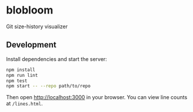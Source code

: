 # blobloom

Git size-history visualizer

## Development

Install dependencies and start the server:

```bash
npm install
npm run lint
npm test
npm start -- --repo path/to/repo
```

Then open [http://localhost:3000](http://localhost:3000) in your browser.
You can view line counts at `/lines.html`.
